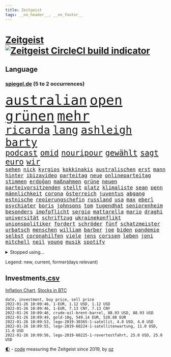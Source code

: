 ```yaml
---
title: Zeitgeist
tags: __no_header__, __no_footer__
---
```


# [Zeitgeist](https://oliz.io/zeitgeist/) [![Zeitgeist CircleCI build indicator](https://circleci.com/gh/ooz/zeitgeist.svg?style=shield)](https://circleci.com/gh/ooz/zeitgeist)

## Language

<h3><a href="https://www.spiegel.de" target="_blank">spiegel.de</a> (5 to 2 occurrences)</h3>
<p style="font-family:monospace">
<span style="font-size:32pt"><a href="news_links.html#australian" class="current">australian</a></span>
<span style="font-size:32pt"><a href="news_links.html#open" class="current">open</a></span>
<span style="font-size:32pt"><a href="news_links.html#grünen" class="current">grünen</a></span>
<span style="font-size:32pt"><a href="news_links.html#mehr" class="current">mehr</a></span>
<br>
<span style="font-size:25pt"><a href="news_links.html#ricarda" class="current">ricarda</a></span>
<span style="font-size:25pt"><a href="news_links.html#lang" class="current">lang</a></span>
<span style="font-size:25pt"><a href="news_links.html#ashleigh" class="new">ashleigh</a></span>
<span style="font-size:25pt"><a href="news_links.html#barty" class="current">barty</a></span>
<br>
<span style="font-size:18pt"><a href="news_links.html#podcast" class="current">podcast</a></span>
<span style="font-size:18pt"><a href="news_links.html#omid" class="current">omid</a></span>
<span style="font-size:18pt"><a href="news_links.html#nouripour" class="current">nouripour</a></span>
<span style="font-size:18pt"><a href="news_links.html#gewählt" class="current">gewählt</a></span>
<span style="font-size:18pt"><a href="news_links.html#sagt" class="current">sagt</a></span>
<span style="font-size:18pt"><a href="news_links.html#euro" class="current">euro</a></span>
<span style="font-size:18pt"><a href="news_links.html#wir" class="current">wir</a></span>
<br>
<span style="font-size:12pt"><a href="news_links.html#sehen" class="current">sehen</a></span>
<span style="font-size:12pt"><a href="news_links.html#nick" class="current">nick</a></span>
<span style="font-size:12pt"><a href="news_links.html#kyrgios" class="current">kyrgios</a></span>
<span style="font-size:12pt"><a href="news_links.html#kokkinakis" class="new">kokkinakis</a></span>
<span style="font-size:12pt"><a href="news_links.html#australischen" class="current">australischen</a></span>
<span style="font-size:12pt"><a href="news_links.html#erst" class="current">erst</a></span>
<span style="font-size:12pt"><a href="news_links.html#mann" class="current">mann</a></span>
<span style="font-size:12pt"><a href="news_links.html#hinter" class="current">hinter</a></span>
<span style="font-size:12pt"><a href="news_links.html#ibizavideo" class="new">ibizavideo</a></span>
<span style="font-size:12pt"><a href="news_links.html#parteitag" class="current">parteitag</a></span>
<span style="font-size:12pt"><a href="news_links.html#neue" class="current">neue</a></span>
<span style="font-size:12pt"><a href="news_links.html#onlineparteitag" class="current">onlineparteitag</a></span>
<span style="font-size:12pt"><a href="news_links.html#stimmen" class="current">stimmen</a></span>
<span style="font-size:12pt"><a href="news_links.html#erdoğan" class="current">erdoğan</a></span>
<span style="font-size:12pt"><a href="news_links.html#maßnahmen" class="current">maßnahmen</a></span>
<span style="font-size:12pt"><a href="news_links.html#grüne" class="current">grüne</a></span>
<span style="font-size:12pt"><a href="news_links.html#neuen" class="current">neuen</a></span>
<span style="font-size:12pt"><a href="news_links.html#parteivorsitzenden" class="current">parteivorsitzenden</a></span>
<span style="font-size:12pt"><a href="news_links.html#stellt" class="current">stellt</a></span>
<span style="font-size:12pt"><a href="news_links.html#platz" class="current">platz</a></span>
<span style="font-size:12pt"><a href="news_links.html#klimaliste" class="new">klimaliste</a></span>
<span style="font-size:12pt"><a href="news_links.html#sean" class="new">sean</a></span>
<span style="font-size:12pt"><a href="news_links.html#penn" class="new">penn</a></span>
<span style="font-size:12pt"><a href="news_links.html#männlichkeit" class="current">männlichkeit</a></span>
<span style="font-size:12pt"><a href="news_links.html#corona" class="current">corona</a></span>
<span style="font-size:12pt"><a href="news_links.html#österreich" class="current">österreich</a></span>
<span style="font-size:12pt"><a href="news_links.html#juventus" class="current">juventus</a></span>
<span style="font-size:12pt"><a href="news_links.html#abgang" class="current">abgang</a></span>
<span style="font-size:12pt"><a href="news_links.html#estnische" class="new">estnische</a></span>
<span style="font-size:12pt"><a href="news_links.html#regierungschefin" class="current">regierungschefin</a></span>
<span style="font-size:12pt"><a href="news_links.html#russland" class="current">russland</a></span>
<span style="font-size:12pt"><a href="news_links.html#usa" class="current">usa</a></span>
<span style="font-size:12pt"><a href="news_links.html#max" class="current">max</a></span>
<span style="font-size:12pt"><a href="news_links.html#eberl" class="current">eberl</a></span>
<span style="font-size:12pt"><a href="news_links.html#psychiater" class="new">psychiater</a></span>
<span style="font-size:12pt"><a href="news_links.html#boris" class="current">boris</a></span>
<span style="font-size:12pt"><a href="news_links.html#johnsons" class="current">johnsons</a></span>
<span style="font-size:12pt"><a href="news_links.html#tom" class="current">tom</a></span>
<span style="font-size:12pt"><a href="news_links.html#tugendhat" class="new">tugendhat</a></span>
<span style="font-size:12pt"><a href="news_links.html#seniorenheim" class="current">seniorenheim</a></span>
<span style="font-size:12pt"><a href="news_links.html#besonders" class="current">besonders</a></span>
<span style="font-size:12pt"><a href="news_links.html#impfpflicht" class="current">impfpflicht</a></span>
<span style="font-size:12pt"><a href="news_links.html#sergio" class="current">sergio</a></span>
<span style="font-size:12pt"><a href="news_links.html#mattarella" class="new">mattarella</a></span>
<span style="font-size:12pt"><a href="news_links.html#mario" class="current">mario</a></span>
<span style="font-size:12pt"><a href="news_links.html#draghi" class="current">draghi</a></span>
<span style="font-size:12pt"><a href="news_links.html#universität" class="current">universität</a></span>
<span style="font-size:12pt"><a href="news_links.html#schriftzug" class="new">schriftzug</a></span>
<span style="font-size:12pt"><a href="news_links.html#ukrainekonflikt" class="current">ukrainekonflikt</a></span>
<span style="font-size:12pt"><a href="news_links.html#unionspolitiker" class="current">unionspolitiker</a></span>
<span style="font-size:12pt"><a href="news_links.html#fordert" class="current">fordert</a></span>
<span style="font-size:12pt"><a href="news_links.html#schröder" class="current">schröder</a></span>
<span style="font-size:12pt"><a href="news_links.html#fünf" class="current">fünf</a></span>
<span style="font-size:12pt"><a href="news_links.html#schatzmeister" class="current">schatzmeister</a></span>
<span style="font-size:12pt"><a href="news_links.html#urbatsch" class="new">urbatsch</a></span>
<span style="font-size:12pt"><a href="news_links.html#menschen" class="current">menschen</a></span>
<span style="font-size:12pt"><a href="news_links.html#william" class="current">william</a></span>
<span style="font-size:12pt"><a href="news_links.html#barber" class="new">barber</a></span>
<span style="font-size:12pt"><a href="news_links.html#joe" class="current">joe</a></span>
<span style="font-size:12pt"><a href="news_links.html#biden" class="current">biden</a></span>
<span style="font-size:12pt"><a href="news_links.html#pandemie" class="current">pandemie</a></span>
<span style="font-size:12pt"><a href="news_links.html#selbst" class="current">selbst</a></span>
<span style="font-size:12pt"><a href="news_links.html#coronahilfen" class="current">coronahilfen</a></span>
<span style="font-size:12pt"><a href="news_links.html#viele" class="current">viele</a></span>
<span style="font-size:12pt"><a href="news_links.html#jens" class="current">jens</a></span>
<span style="font-size:12pt"><a href="news_links.html#corssen" class="new">corssen</a></span>
<span style="font-size:12pt"><a href="news_links.html#leben" class="current">leben</a></span>
<span style="font-size:12pt"><a href="news_links.html#joni" class="current">joni</a></span>
<span style="font-size:12pt"><a href="news_links.html#mitchell" class="current">mitchell</a></span>
<span style="font-size:12pt"><a href="news_links.html#neil" class="new">neil</a></span>
<span style="font-size:12pt"><a href="news_links.html#young" class="new">young</a></span>
<span style="font-size:12pt"><a href="news_links.html#musik" class="current">musik</a></span>
<span style="font-size:12pt"><a href="news_links.html#spotify" class="current">spotify</a></span>
</p>
<details>
<summary>Stopped using...</summary>
<p class="former" style="font-size:12pt">
erfahrung(465) normal(465) 150(464) pause(464) stimmt(464) vorstand(464) geschrieben(463) jan(463) kritisierte(463) software(463) verstöße(463) coronaimpfstoffe(462) demonstration(462) intensivbetten(462) verpflichtet(462) ausgezeichnet(461) begeistern(461) locken(461) missachtet(461) polizist(461) reisende(461) serien(461) vermehrt(461) verriet(461) zunehmend(461) ausländische(460) befand(460) bewertet(460) bot(460) braun(460) dietmar(460) finanzaufsicht(460) formel(460) humor(460) infizierten(460) jüdische(460) konzept(460) live(460) schwierigen(460) teilnehmer(460) teslachef(460) vermeintliche(460) verwirrung(460) zunehmende(460) appelliert(459) ber(459) bernd(459) beschimpft(459) bittere(459) blickt(459) day(459) entschuldigen(459) gipfel(459) keller(459) kontrolliert(459) lisa(459) lohnt(459) stolz(459) suchte(459) beschäftigten(458) florian(458) frühen(458) guter(458) künstler(458) nahmen(458) regisseurin(458) schweigen(458) terrormiliz(458) unmöglich(458) verzögert(458) who(458) zuerst(458) 2015(457) angespannt(457) aufnehmen(457) bahnhof(457) dementiert(457) dubai(457) englische(457) geheimnis(457) giffey(457) merkels(457) oberste(457) persönlichen(457) reform(457) rest(457) stets(457) wahlsieg(457) öffnen(457) and(456) bremst(456) ehren(456) einstellen(456) einziges(456) enthüllt(456) golf(456) ifoinstitut(456) klubs(456) kriminellen(456) moderna(456) razzien(456) smartphone(456) stoppte(456) verbringen(456) weltwirtschaft(456) abwehr(455) afrika(455) bußgeld(455) coronaschnelltests(455) doku(455) kassiert(455) maßnahme(455) meint(455) minute(455) sv(455) überreste(455) abstimmen(454) abzug(454) argumente(454) ausreichend(454) coach(454) durchsuchungen(454) ermöglichen(454) finanziell(454) häufen(454) reul(454) schulze(454) themen(454) eugh(453) fernen(453) gewerkschaft(453) insekten(453) maximal(453) on(453) passen(453) passieren(453) philip(453) spanischen(453) strengere(453) unterzeichnet(453) öffentlichkeit(453) feier(452) meist(452) reichte(452) trennung(452) umgehend(452) voraus(452) werke(452) 10(451) bloß(451) feiertagen(451) florida(451) gebaut(451) geräte(451) medikamente(451) umstrittenes(451) 65(450) dürfe(450) freigestellt(450) gesprengt(450) richtung(450) zoll(450) zählen(450) aufruf(449) bewegen(449) big(449) bodo(449) geflogen(449) gelsenkirchen(449) grundlage(449) männliche(449) nahezu(449) claudia(448) diplomaten(448) juni(448) veranstaltungen(448) vertrauen(448) büro(447) gebe(447) gerechnet(447) nutzt(447) oppositionelle(447) sehnsucht(447) vorgaben(447) aufgegeben(446) bewährungsstrafe(446) dfbelf(446) erwarten(446) gespalten(446) half(446) inszeniert(446) sinn(446) türkischen(446) anbieter(445) unterschied(445) abgebrochen(444) e(444) erneuten(444) eurecht(444) kommentare(444) krawallen(444) see(444) biontech(443) fortgesetzt(443) haftbefehl(443) produzieren(443) tragödie(443) wahren(443) zimmer(443) band(442) bob(442) herr(442) liefen(442) nah(442) petra(442) schumacher(442) führenden(440) jüngere(440) mick(440) mission(440) pipeline(440) dran(439) erfolgreichsten(439) euaustritt(439) vorgegangen(439) auftritte(438) duisburg(438) geöffnet(438) motor(438) fliegt(437) iphone(437) nachweis(437) uefa(437) vorteile(437) panik(436) beitrag(435) drängen(435) erfüllt(435) erwachsene(435) fürth(435) samstagmorgen(435) aufhalten(434) bremsen(434) indirekt(434) limit(434) papier(434) top(434) zugelassenen(434) bangt(433) bürgerinnen(433) helge(433) vorgeführt(433) ökonomen(433) abstieg(432) bartsch(432) erfährt(432) verfügbar(432) fertig(430) mitarbeiterin(430) apps(429) landesweit(429) brasilianische(428) klöckner(428) landwirtschaft(428) coronaauflagen(427) gesetzliche(426) jeff(426) nirgendwo(426) wütende(425) bester(424) labor(423) kassieren(421) angewiesen(418) spiegelredakteur(418) rückblick(416) reportage(414) trauma(414) geflohen(410) gegenmaßnahmen(409) engen(408) nächstes(407) erhebliche(404) ungewöhnlichen(404) beworben(402) schweine(401) 85(400) bist(399) häuslicher(399) psychischen(399) lockern(398) schwimmen(397) zweck(397) quadratmeter(396) ausgemacht(394) rolf(394) erzieher(392) hitler(391) last(391) billiger(390) gesundheitsministers(389) pfleger(384) nordosten(375) dankt(374) spannung(373) würzburg(372) londons(371) impft(361) niederländer(360) enthält(359) schlaf(357) jagt(354) amazons(350) währung(347) autobauer(346) gemüse(342) oberhaupt(337) bekannter(333) v(328) verlusten(327) kleinstadt(322) sahra(319) wagenknecht(319) kannte(318) chile(317) bein(316) josef(315) demnächst(313) strich(313) hilferuf(308) niemals(305) universitäten(303) happy(295) henning(289) impfziel(278) sophia(274) fühle(271) vehement(270) käse(268) geehrt(263) westlichen(263) ladesäulen(259) rückzahlung(259) umständen(258) umwelthilfe(258) reichtum(257) ulrike(257) fußballnationalmannschaft(252) raúl(251) entschädigungen(250) forschende(250) durchsuchung(246) japanischen(243) handys(241) ungerecht(241) etlichen(240) künstlichen(239) begraben(237) potsdamer(237) regierungskoalition(236) badewanne(235) freigegeben(233) auszusetzen(232) dauerregen(231) radikalislamischen(229) 2008(228) tendenzen(228) vertrieben(228) jemanden(227) impfquoten(226) unglaublich(226) chips(223) flohen(220) gesichtet(218) parlamentswahlen(218) gefilmt(217) impfskeptiker(217) verursachen(217) laute(216) lebend(216) riesiger(216) antisemitischer(215) millionenstadt(214) echt(213) my(213) zuwanderung(213) fehlte(211) 14jährige(209) angeblichem(208) atomkraftwerk(207) bürgern(207) wagens(207) spaziergänger(206) geflüchtet(205) gezeichnet(204) britta(203) aktueller(200) finder(200) publikumsliebling(200) bergab(199) notwendig(199) arte(198) flüchtet(198) rereportage(198) hessische(196) getrieben(195) befeuert(194) neumünster(194) tickets(194) gegenspieler(193) schlimmeres(192) besuchte(191) virologin(191) aufgegangen(189) friedensnobelpreisträger(188) bang(187) ausgerückt(186) tornado(186) kolumnistin(184) verwenden(184) gorillas(179) selbstmordanschlag(179) ralf(178) rechtens(178) thomalla(178) bafin(177) komponist(177) lehrergewerkschaft(177) chefs(176) verunsichert(176) cartoonisten(175) luke(174) operiert(173) vorfreude(173) eingefahren(172) elfjähriger(172) leblos(172) lied(172) ostseepipeline(172) perfekten(172) weltranglistenerste(172) zweijähriger(171) absitzen(170) verkehrssicherheit(170) wdr(170) gelaufen(167) oh(166) rohstoff(166) brasilianischen(165) inszenieren(165) zögert(165) usunternehmen(164) gelohnt(162) islamische(162) astronomie(161) bewerbung(161) erzieherinnen(161) erweisen(160) slam(160) verleger(160) ahrtal(159) mittels(159) handelsverband(158) restriktionen(158) gerichts(157) romy(157) highlights(156) löwen(156) entlastung(155) traten(155) schwimmt(154) syrische(153) versäumt(153) aspekte(152) missbrauchsvorwürfe(151) nicole(151) besitzen(150) bundesbankchef(150) genießt(150) verbraucherzentrale(150) 31jähriger(149) meterhohe(149) vorrang(149) rätselhafte(148) beck(147) bemerkbar(147) haas(146) lebenden(146) pfefferspray(146) 1992(145) simulieren(145) stonehenge(144) fahrerinnen(141) hartnäckig(141) längste(141) verhängten(141) uwe(139) geldscheinen(138) waffengewalt(138) siegfried(137) verbrannt(137) 15jährigen(136) anlage(136) düpiert(136) moderner(136) realität(136) verteuern(136) geschenke(135) lieferprobleme(135) vollen(135) neugeborenen(134) forschern(133) liebsten(133) großartig(132) händen(132) paket(132) schürt(132) ussenat(132) achtet(131) befürchtungen(131) größen(131) rückgabe(131) gesundheitswesen(130) dargestellt(129) antrieb(127) masters(127) mitmachen(127) überfahrt(127) nachmittag(126) olympique(126) gemeinschaft(125) rennes(125) samira(125) somalia(125) taxi(124) fahndung(123) hilfsorganisationen(123) kritischen(123) verwechselt(123) 97(122) hero(122) ingenieur(122) 2gregeln(120) aufzugeben(120) delivery(120) meldeten(120) stranden(120) angeführt(119) integration(118) vollstreckt(118) ägäis(118) anrufen(117) lateinamerika(117) lyon(117) wirbelsturm(117) abtreibungsrecht(116) fehleinschätzung(116) lose(116) wiederholung(116) offene(114) offensiv(113) arbeitgeberpräsident(112) bankräuber(112) dulger(112) hoffnungsträger(112) coronainfektionszahlen(111) durchbrechen(111) fehlender(111) samar(111) sima(111) erwirtschaftet(110) rekordhöhe(110) agenten(109) bürgerkriegs(109) koalitionsvertrag(109) mandela(109) na(109) zuständigen(109) absteiger(108) newcastle(108) saudischen(108) überfallen(108) abgehalten(107) strategien(107) tiger(107) abgeschreckt(106) anton(106) aufregendes(106) dokumentiert(106) hierzulande(106) militärischer(106) pflegekraft(106) rotgrünroten(106) stillstand(106) dschihadisten(105) ngo(105) wertet(105) auflage(103) gruß(103) kursieren(103) ordnete(103) satelliten(103) 81jährige(102) impfnachweise(102) kanarischen(102) verkehrspolitik(102) zürich(102) älteste(102) demut(101) strategischen(101) solidarisch(100) umsonst(100) zurückgemeldet(100) bewaffneter(99) cumbre(99) verpflichtend(99) vieja(99) hussein(97) kunstwerke(97) polizeigewalt(97) station(97) 15000(96) gezielte(96) kapitänin(96) mockridge(96) berlinbrandenburg(95) beruhigen(95) geschäfts(95) harren(95) ice(95) redet(95) xavier(95) darstellen(94) englisch(94) hadern(94) jacqueline(94) rheinischen(94) direkte(93) exbürgermeister(93) fahrgäste(93) wanderers(93) batman(92) ferrari(92) inhalt(92) bettina(91) finanzmarkt(91) regierende(91) abrupt(90) globales(90) kaltem(90) schlafzimmer(90) suggeriert(90) twittert(90) verordnet(90) afdwähler(89) briefe(89) jahrhunderts(89) japanischer(89) kongo(89) menschenrechten(89) millionär(89) erschießen(88) fdpvize(88) managerin(88) spdabgeordneten(88) vizechef(88) diskurs(87) fernverkehr(87) hinterzogen(87) meinhof(87) teller(87) beruflich(86) follower(86) spdmann(86) suga(86) wilde(86) coronavakzinen(85) fußfessel(85) gesellschaftliche(85) polizistinnen(85) provokationen(85) amtsmissbrauchs(84) arbeitskräften(84) geliehen(84) geltendes(84) schwächen(84) studiert(84) trapp(84) zinssatz(84) beifahrer(83) enthüllen(83) gaspreisen(83) kabinetts(83) stern(83) whochef(83) 3500(82) asylbewerber(82) gefängnissen(82) gemeindebund(82) knappheit(82) kommuniziert(82) oberfläche(82) havarie(81) zulauf(81) aromen(80) borchardt(80) genehmigte(80) meeresboden(80) sssiggi(80) weißer(80) 46(79) argumenten(79) außenpolitiker(79) brandgefährlich(79) drohgebärden(79) emir(79) lieferproblemen(79) rangnick(79) reformpläne(79) verkneifen(79) finne(78) gil(78) ofarim(78) rücksicht(78) schwärmen(78) veröffentlichtes(78) vulkangebiet(78) nbasaison(77) vertraulicher(77) ölkrise(77) bestimmen(76) gaslieferungen(76) langjähriger(76) unwahrscheinlicher(76) wilhelm(76) wohnzimmer(76) zutaten(76) alexanderplatz(75) auszahlt(75) bescherung(75) exweltmeister(75) finnischen(75) halbwegs(75) herunter(75) kredite(75) musikvideo(75) stärkster(75) verläuft(75) beantwortet(74) cannabislegalisierung(74) dritter(74) ragten(74) stabilem(74) ekstase(73) fahnder(73) flüchtige(73) geheimdienste(73) gerate(73) hde(73) prestigeprojekt(73) routen(73) squid(73) winkt(73) 260(72) beerdigt(72) fahrzeugs(72) hungertod(72) obdachlose(72) reizgas(72) reynolds(72) wiederholten(72) ambitionen(71) ansatz(71) bankenaufsicht(71) basketballliga(71) bestehe(71) hündin(71) innenministers(71) leicester(71) rotgelbgrün(71) santa(71) schicht(71) schränken(71) staatsfonds(71) südfranzösischen(71) xhamster(71) 30000(70) aaron(70) handballbundesliga(70) karrierecoachin(70) stießen(70) christliche(69) euländer(69) kulinarisches(69) prodemokratischen(69) pubs(69) afdlandtagsabgeordneter(68) gewalttätigen(68) maestro(68) raubkunst(68) systematischen(68) verteilen(68) afdabgeordnete(67) hector(67) kyffhäuserkreis(67) mitschüler(67) notenbanker(67) versenkt(67) coachin(66) nordamerikanische(66) sauerstoff(66) anzunehmen(65) cambridge(65) engere(65) menschenrechtsorganisation(65) starquarterback(65) verkleidet(65) coronapatienten(64) ines(64) reichelt(64) rkizahlen(64) sabine(64) soziales(64) vortag(64) winzern(64) agieren(63) fantasie(63) kaliforniens(63) kernkraftwerk(63) nervennahrung(63) süße(63) weichen(63) 2100(62) beitreten(62) bekannteste(62) dichtete(62) ebnen(62) sofern(62) sozialverband(62) yvonne(62) überschaubar(62) angeklagtem(61) checkliste(61) feiglinge(61) interessenten(61) kurznachricht(61) lampedusa(61) massengräber(61) schlägerei(61) spiegelredakteure(61) weihnachtsgeschenk(61) wohnt(61) ausrufezeichen(60) phasen(60) reparieren(60) schnellboot(60) superreichen(60) totimpfstoff(60) flamingo(59) spezielles(59) verletze(59) 2031(58) hinsicht(58) jameswebbweltraumteleskop(58) plätze(58) schrittweise(58) unerwünschten(58) heiligabend(57) manchin(57) nordhessen(57) staatskasse(57) umgingen(57) verschärften(57) weihnachtsgeschenke(57) angespannten(56) dachverband(56) jahrzehnts(56) maskierte(56) sternen(56) wissenschaftsprojekte(56) zweijährige(56) übel(56) enthielt(55) heiklen(55) interaktiven(55) kampfdrohne(55) roberto(55) sauerland(55) schmutzigen(55) schwestern(55) sowjetischen(55) beseitigt(54) blutige(54) bürgergeld(54) eindringlichen(54) lehre(54) mitführen(54) porträt(54) abschottung(53) benin(53) preist(53) apartheid(52) befasst(52) gestiegene(52) nelson(52) schrecklicher(52) abeba(51) addis(51) minnesota(51) äthiopische(51) merseburg(50) rodgers(50) saisonniederlage(50) störender(50) amanda(49) ausnahmsweise(49) denver(49) drogenbande(49) shows(49) spurs(49) stadtpark(49) verschwörungstheorien(49) absperrung(48) disput(48) massenproteste(48) verbraucherzentralen(48) vernunft(48) vorstandschef(48) bestohlen(47) gesteckt(47) überragt(47) außengrenzen(46) dichter(46) eier(46) entziehen(46) kentucky(46) kursiert(46) pantanal(46) vollsperrung(46) 126(45) [podcast](45) gesetzgeber(45) künftiger(45) linksfraktionschef(45) schwelt(45) svenja(45) weltbesten(45) aktivistinnen(44) dutzenden(44) memorial(44) nouwen(44) persischen(44) recyceln(44) steuerdumping(44) verteilte(44) wellbrock(44) wiesbaden(44) 300000(43) flüchtling(43) onlinespiel(43) rigiden(43) verwandte(43) autounfällen(42) dalian(42) überraschten(42) alexa(41) getraut(41) wiederherstellung(41) gefängnisse(40) mühe(40) überstunden(40) neunte(39) ausgebuht(38) branchenverband(38) eingetreten(38) formel1saison(38) meteorologen(38) miss(38) skifahren(38) transporters(38) carlsen(37) ertrinken(37) künstlers(37) luis(37) sagten(37) #metoo(36) amüsierte(36) eisiger(36) häusliche(36) innenministerin(36) kommunalpolitiker(36) ministerinnen(36) patel(36) priti(36) waffenruhe(36) ärztin(36) erwiesen(35) verschollen(35) dosen(34) güler(34) krankenpfleger(34) ministers(34) serap(34) verschiebung(34) versorgen(34) verunsicherung(34) auftritts(33) durchgerechnet(33) finnland(33) fünfter(33) haftanstalten(33) halte(33) leichenfund(33) rassistisches(33) triageregelungen(33) verschärfungen(33) abtrünnige(32) charts(32) freispruch(32) gattin(32) partnerschaften(32) zufall(32) bestritt(31) bissigen(31) hochansteckenden(31) klavier(31) kurden(31) kurdische(31) verunsichern(31) women's(31) fußballspieler(30) gaming(30) interessierte(30) montgomery(30) omikronfälle(30) weltärztepräsident(30) faktor(29) fehlanzeige(29) flensburg(29) geahndet(29) keinesfalls(29) kulturwissenschaftler(29) lehrerverbände(29) pessimistisch(29) planung(29) staatskassen(29) verzeihung(29) angepasst(28) außergewöhnlicher(28) christmas(28) identifizieren(28) laxen(28) reptilien(28) riskiert(28) sekt(28) epsteinvertraute(27) glinde(27) pflegerinnen(27) privatpersonen(27) rabatten(27) rutschig(27) starkwatzinger(27) tschentscher(27) verletzter(27) virusvariante(27) coronavariante(26) einreisekontrollen(26) festivals(26) impfaktion(26) karibikinsel(26) rechenschaft(26) schläge(26) schönste(26) strikte(26) universitätsklinikum(26) dröge(25) landesmedienanstalt(25) unsichtbaren(25) behaupten(24) klappt(24) kritischer(24) natürlich(24) offenkundig(24) verkehrsunfälle(24) zweifelt(24) bemerkenswertes(23) familienstreit(23) judith(23) weihnachtsbaum(23) grenzort(22) juristin(22) nrwländerchef(22) wolverhampton(22) überführt(22) jack(21) personalien(21) sandra(21) stolpern(21) surfer(21) verschenken(21) draisaitl(20) erprobt(20) großveranstaltungen(20) mount(20) uswestküste(20) woods(20) abzusagen(19) beleidigende(19) chris(19) coronabeschlüsse(19) erobern(19) ezb(19) parallelwelt(19) schenken(19) ausgeräumt(18) beamter(18) begleiter(18) beschlussvorlage(18) buchung(18) herstellen(18) marcus(18) rügt(18) südfrankreich(18) weihnachtsmann(18) wissenschaftlerin(18) aussetzer(17) freundeskreis(17) nordrheinwestfalens(17) steven(17) weihnachtsschmuck(17) 67(16) bangladesch(16) besonderer(16) erspart(16) exklusiv(16) füllt(16) geschäften(16) kollege(16) netzbetreiber(16) 50jähriger(15) anlauf(15) mast(15) moskauer(15) preissteigerungen(15) schmuggeln(15) sunday(15) verlaufen(15) veröffentlichen(15) überstandener(15) 2977(14) auszahlen(14) banküberfall(14) beschwört(14) bewohnerinnen(14) drive(14) kultusministerkonferenz(14) mediatheken(14) möbel(14) spürte(14) weihnachtstage(14) anfänger(13) ebike(13) getreten(13) nutzlos(13) oscars(13) pool(13) rentieren(13) ungemütliche(13) überdurchschnittlich(13) amtsantritt(12) festtage(12) küken(12) reifen(12) senders(12) zitat(12) öffnete(12) beschränken(11) blitzer(11) dauerfehde(11) flotte(11) home(11) kohlenmonoxid(11) ostbeauftragter(11) rosenmontagszug(11) versinkt(11) way(11)
</p>
</details>
<p>Legend: <span class="new">new</span>, <span class="current">current</span>, <span class="former">former(days relevant)</span></p>

## Investments[.csv](investments.csv)

[Inflation Chart](https://inflationchart.com),
[Stocks in BTC](https://stonksinbtc.xyz/)

```
date, investment, buy price, sell price
2022-01-26 10:09:46, 1-EUR, 1.12 USD, 1.12 USD
2022-01-26 10:09:46, 1-EUR, 7.13 CNY, 7.13 CNY
2022-01-26 10:09:46, crude-oil-brent-barrel, 88.93 USD, 88.93 USD
2022-01-26 10:09:49, gold-10g, 549.14 EUR, 520.88 EUR
2022-01-26 10:09:53, lego-2019-30365-1-satellit, 4.0 USD, 4.0 USD
2022-01-26 10:09:55, lego-2019-60224-1-satellitenwartung, 11.0 USD, 11.0 USD
2022-01-26 10:09:56, lego-2019-60225-1-rovertestfahrt, 25.0 USD, 25.0 USD
```

<footer>
<a href="javascript:toggleTheme()" class="nav">🌓</a>
- <a href="https://github.com/ooz/zeitgeist">code</a> measuring the Zeitgeist since 2019, by <a href="https://oliz.io">oz</a>
</footer>
